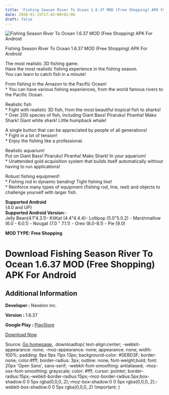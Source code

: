```yaml
---
title: 'Fishing Season River To Ocean 1.6.37 MOD (Free Shopping) APK For Android'
date: 2020-01-15T17:42:00+01:00
draft: false
---
```


![Fishing Season River To Ocean 1.6.37 MOD (Free Shopping) APK For Android](https://i1.wp.com/apkhome.net/wp-content/uploads/2020/01/Fishing-Season-River-To-Ocean-1.6.37-MOD-Free-Shopping.png "Fishing Season River To Ocean 1.6.37 MOD (Free Shopping) APK For Android")

  

Fishing Season River To Ocean 1.6.37 MOD (Free Shopping) APK For Android

The most realistic 3D fishing game.  
Have the most realistic fishing experience in the fishing season.  
You can learn to catch fish in a minute!

From fishing in the Amazon to the Pacific Ocean!  
\* You can have various fishing experiences, from the world famous rivers to the Pacific Ocean.

Realistic fish  
\* Fight with realistic 3D fish, from the most beautiful tropical fish to sharks!  
\* Over 200 species of fish, including Giant Bass! Piraruku! Piranha! Mako Shark! Giant white shark! Little humpback whale!

A single button that can be appreciated by people of all generations!  
\* Fight in a lot of tension!  
\* Enjoy the fishing like a professional.

Realistic aquarium!  
Put on Giant Bass! Piraruku! Piranha! Mako Shark! In your aquarium!  
\* Unattended gold acquisition system that builds itself automatically without having to run applications!

Robust fishing equipment!  
\* Fishing rod in dynamic bending! Tight fishing line!  
\* Reinforce many types of equipment (fishing rod, line, reel) and objects to challenge yourself with larger fish.

**Supported Android**  
{4.0 and UP}  
**Supported Android Version**:-  
Jelly Bean(4.1"4.3.1)- KitKat (4.4"4.4.4)- Lollipop (5.0"5.0.2) - Marshmallow (6.0 - 6.0.1) - Nougat (7.0 " 7.1.1) - Oreo (8.0-8.1) - Pie (9.0)

**MOD TYPE: Free Shopping**

Download Fishing Season River To Ocean 1.6.37 MOD (Free Shopping) APK For Android
=================================================================================

Additional Information
----------------------

**Developer :** Nexelon inc.

**Version :** 1.6.37

**Google Play :** [PlayStore](https://play.google.com/store/apps/details?id=com.nexelon.fishingcool)

  

[Download Now](https://store4app.co/post/fishing-season-river-to-ocean-1-6-37-mod-free-shopping-apk-for-android_1579106388)

  
Source: [Go homepage.](https://store4app.co/post/fishing-season-river-to-ocean-1-6-37-mod-free-shopping-apk-for-android_1579106388) .downloadtop{ text-align:center; -webkit-appearance: none; -moz-appearance: none; appearance: none; width: 100%; padding: 9px 9px 11px 13px; background-color: #0EBD3F; border: none; color:#fff; border-radius: 3px; outline: none; font-weight;bold; font: 20px 'Open Sans', sans-serif; -webkit-font-smoothing: antialiased; -moz-osx-font-smoothing: grayscale; color: #fff; cursor: pointer; border-radius:15px;-webkit-border-radius:15px;-moz-border-radius:5px;box-shadow:0 0 5px rgba(0,0,0,.2);-moz-box-shadow:0 0 5px rgba(0,0,0,.2);-webkit-box-shadow:0 0 5px rgba(0,0,0,.2) !important; }